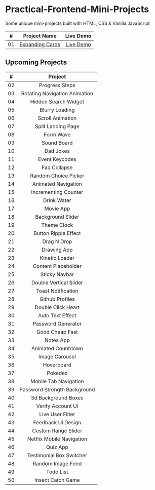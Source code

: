 # Practical-Frontend-Mini-Projects
Some unique mini-projects built with HTML, CSS &amp; Vanilla JavaScript

|  #  |         Project Name         |      Live Demo    |
| :-: | :-------------------------: | :-------:    |
| 01  | [Expanding Cards](https://github.com/seekersahil/Practical-Frontend-Mini-Projects/tree/main/Expanding-Cards)        | [Live Demo](https://dev.seekersahil.com/projects/DOM/mini-projects/Expanding-Cards/)  |         |

## Upcoming Projects
|  #  |            Project          |
| :-: | :-------------------------: |
| 02  | Progress Steps          |
| 03  | Rotating Navigation Animation |
| 04  | Hidden Search Widget    |
| 05  | Blurry Loading          |
| 06  | Scroll Animation        |
| 07  | Split Landing Page      |
| 08  | Form Wave               |
| 09  | Sound Board             |
| 10  | Dad Jokes               |
| 11  | Event Keycodes          |
| 12  | Faq Collapse            |
| 13  | Random Choice Picker    |
| 14  | Animated Navigation     |
| 15  | Incrementing Counter    |
| 16  | Drink Water             |
| 17  | Movie App               |
| 18  | Background Slider       |
| 19  | Theme Clock             |
| 20  | Button Ripple Effect    |
| 21  | Drag N Drop             |
| 22  | Drawing App             |
| 23  | Kinetic Loader          |
| 24  | Content Placeholder     |
| 25  | Sticky Navbar           |
| 26  | Double Vertical Slider  |
| 27  | Toast Notification      |
| 28  | Github Profiles         |
| 29  | Double Click Heart      |
| 30  | Auto Text Effect        |
| 31  | Password Generator      |
| 32  | Good Cheap Fast         |
| 33  | Notes App               |
| 34  | Animated Countdown      |
| 35  | Image Carousel          |
| 36  | Hoverboard              |
| 37  | Pokedex                 |
| 38  | Mobile Tab Navigation   |
| 39  | Password Strength Background|
| 40  | 3d Background Boxes     |
| 41  | Verify Account Ui       |
| 42  | Live User Filter        |
| 43  | Feedback Ui Design      |
| 44  | Custom Range Slider     |
| 45  | Netflix Mobile Navigation |
| 46  | Quiz App                |
| 47  | Testimonial Box Switcher|
| 48  | Random Image Feed       |
| 49  | Todo List               |
| 50  | Insect Catch Game       |
